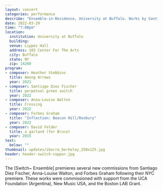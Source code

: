 ```yaml
---
layout: concert
categories: performance
describe: "Ensemble-in-Residence, University at Buffalo. Works by Santiago Diez Fischer, Anna-Louise Walton, Forbes Graham, Heather Stebbins, David Felder, and more"
date: 2022-03-29
time: "7:00pm"
location:
  institution: University at Buffalo
  building: 
  venue: Lippes Hall
  address: 103 Center For The Arts
  city: Buffalo
  state: NY
  zip: 14260
program:
- composer: Heather Stebbins
  title: Among Arrows
  year: 2021
- composer: Santiago Diez Fischer
  title: perpetual green switch
  year: 2022
- composer: Anna-Louise Walton
  title: Crossing
  year: 2022
- composer: Forbes Graham
  title: "Inflection: Beacon Hill/Roxbury"
  year: 2022    
- composer: David Felder
  title: a garland (for Bruce)
  year: 2015
text:
  below: ""
thumbnail: updates/ibarra_berkeley_250x125.jpg
header: header-switch-copper.jpg
---
```


The [Switch~ Ensemble] premieres several new commissions from Santiago Diez Fischer, Anna-Louise Walton, and Forbes Graham following their NYC premiere. These works were commissioned with support from the UCA Foundation (Argentina), New Music USA, and the Boston LAB Grant.
